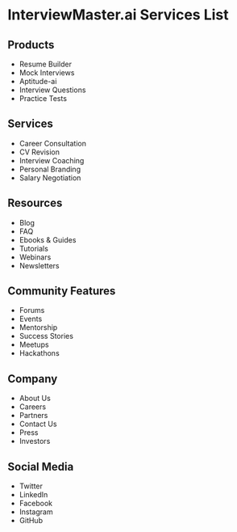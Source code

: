 # InterviewMaster.ai Services List

## Products
- Resume Builder
- Mock Interviews
- Aptitude-ai
- Interview Questions
- Practice Tests

## Services
- Career Consultation
- CV Revision
- Interview Coaching
- Personal Branding
- Salary Negotiation

## Resources
- Blog
- FAQ
- Ebooks & Guides
- Tutorials
- Webinars
- Newsletters

## Community Features
- Forums
- Events
- Mentorship
- Success Stories
- Meetups
- Hackathons

## Company
- About Us
- Careers
- Partners
- Contact Us
- Press
- Investors

## Social Media
- Twitter
- LinkedIn
- Facebook
- Instagram
- GitHub
